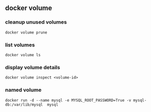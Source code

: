 ## docker volume

### cleanup unused volumes

```shell 
docker volume prune
```

### list volumes

```shell
docker volume ls
```

### display volume details

```shell
docker volume inspect <volume-id>
```

### named volume

```shell 
docker run -d --name mysql -e MYSQL_ROOT_PASSWORD=True -v mysql-db:/var/lib/mysql  mysql
```